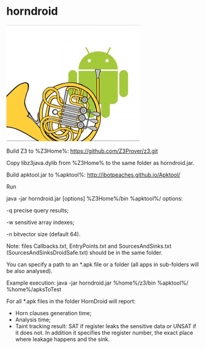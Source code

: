 # horndroid
![logo](/logo.png?raw=true "")

Build Z3 to %Z3Home%:
https://github.com/Z3Prover/z3.git

Copy libz3java.dylib from %Z3Home% to the same folder as horndroid.jar.

Build apktool.jar to %apktool%:
http://ibotpeaches.github.io/Apktool/

Run

java -jar horndroid.jar [options] %Z3Home%/bin %apktool%/ <apk-file>
options:

-q precise query results;

-w sensitive array indexes;

-n bitvector size (default 64).

Note: files Callbacks.txt, EntryPoints.txt and SourcesAndSinks.txt (SourcesAndSinksDroidSafe.txt) should be in the same folder.

You can specify a path to an *.apk file or a folder (all apps in sub-folders will be also analysed).

Example execution:
java -jar horndroid.jar %home%/z3/bin %apktool%/ %home%/apksToTest

For all *.apk files in the folder HornDroid will report:
- Horn clauses generation time;
- Analysis time;
- Taint tracking result: SAT if register leaks the sensitive data or UNSAT if it does not. In addition it specifies the register number, the exact place where leakage happens and the sink.
